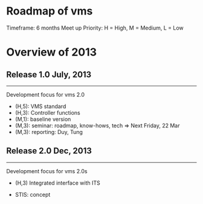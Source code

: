 Roadmap of vms
===

Timeframe: 6 months
Meet up
Priority: H = High, M = Medium, L = Low

# Overview of 2013

## Release 1.0 July, 2013
---
Development focus for vms 2.0

* (H,5): VMS standard
* (H,3): Controller functions
* (M,1): baseline version
* (M,3): seminar: roadmap, know-hows, tech => Next Friday, 22 Mar
* (M,3): reporting: Duy, Tung

## Release 2.0 Dec, 2013
---
Development focus for vms 2.0s

* (H,3) Integrated interface with ITS

* STIS: concept
